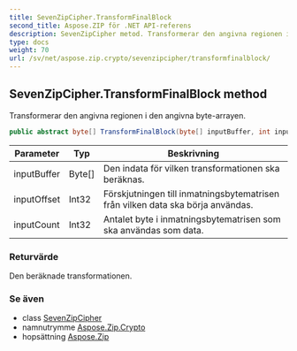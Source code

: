 ```yaml
---
title: SevenZipCipher.TransformFinalBlock
second_title: Aspose.ZIP för .NET API-referens
description: SevenZipCipher metod. Transformerar den angivna regionen i den angivna bytearrayen.
type: docs
weight: 70
url: /sv/net/aspose.zip.crypto/sevenzipcipher/transformfinalblock/
---
```

## SevenZipCipher.TransformFinalBlock method

Transformerar den angivna regionen i den angivna byte-arrayen.

```csharp
public abstract byte[] TransformFinalBlock(byte[] inputBuffer, int inputOffset, int inputCount)
```

| Parameter | Typ | Beskrivning |
| --- | --- | --- |
| inputBuffer | Byte[] | Den indata för vilken transformationen ska beräknas. |
| inputOffset | Int32 | Förskjutningen till inmatningsbytematrisen från vilken data ska börja användas. |
| inputCount | Int32 | Antalet byte i inmatningsbytematrisen som ska användas som data. |

### Returvärde

Den beräknade transformationen.

### Se även

* class [SevenZipCipher](../)
* namnutrymme [Aspose.Zip.Crypto](../../sevenzipcipher/)
* hopsättning [Aspose.Zip](../../../)


